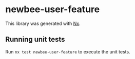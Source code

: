 # newbee-user-feature

This library was generated with [Nx](https://nx.dev).

## Running unit tests

Run `nx test newbee-user-feature` to execute the unit tests.
